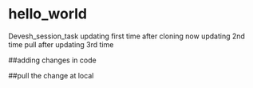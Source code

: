 # hello_world
Devesh_session_task 
updating first time after cloning
now updating 2nd time
pull after updating 3rd time 


##adding changes in code

##pull the change at local
